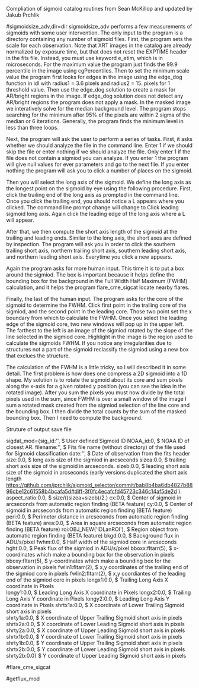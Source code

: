 Compliation of sigmoid catalog routines from Sean McKillop and updated by Jakub Prchlik

#sigmoidsize_adv,dir=dir
sigmoidsize_adv performs a few measurements of sigmoids with some user intervention.
The only input to the program is a directory containing any number of sigmoid files. 
First, the program sets the scale for each observation.
Note that XRT images in the catalog are already normalized by exposure time,
but that does not reset the EXPTIME header in the fits file. 
Instead, you must use keyword e_etim, which is in microseconds. 
For the maximum value the program just finds the 99.9 percentile in the image using cgPercentiles.
Then to set the minimum scale value the program first looks for edges in the image using the edge_dog function in idl with
radius1 = 3.6 pixels and radius2 = 15. pixels for 1 threshold value.
Then use the edge_dog solution to create a mask for AR/bright regions in the image. 
If edge_dog solution does not detect any AR/bright regions the program does not apply a mask.
In the masked image we interatively solve for the median background level. 
The program stops searching for the minimum after 95% of the pixels are within 2 sigma of the median or 6 iterations.
Generally, the program finds the minimum level in less than three loops.


Next, the program will ask the user to perform a series of tasks.
First, it asks whether we should analyze the file in the command line. 
Enter 1 if we should skip the file or enter nothing if we should analyze the file.
Only enter 1 if the file does not contain a sigmiod you can analyze.
If you enter 1 the program will give null values for ever parameters and go to the next file.
If you enter nothing the program will ask you to click a number of places on the sigmoid.

Then you will select the long axis of the sigmoid. 
We define the long axis as the longest point on the sigmoid by eye using the following procedure.
First, click the trailing end of the long axis as prompted in the command line. 
Once you click the trailing end, 
you should notice a L appears where you clicked.
The command line prompt change will change to Click leading sigmoid long axis.
Again click the leading edge of the long axis where a L will appear.

After that, we then compute the short axis length of the sigmoid at the trailing and leading ends.
Similar to the long axis, the short axes are defined by inspection.
The program will ask you in order to click the southern trailing short axis, northern trailing
short axis, southern leading short axis, and northern leading short axis.
Everytime you click a new appears.

Again the program asks for more human input. This time it is to put a box around the sigmiod.
The box is important because it helps define the bounding box for the background in the
Full Width Half Maximum (FWHM) calculation, and it helps the program flare_cme_sigcat locate nearby flares.

Finally, the last of the human input. The program asks for the core of the sigmoid to determine the FWHM.
Click first point in the trailing core of the sigmiod, and the second point in the leading core. 
Those two point set the x boundary from which to calculate the FWHM.
Once you select the leading edge of the sigmoid core,
two new windows will pop up in the upper left.
The farthest to the left is an image of the sigmiod rotated by the slope of the line selected in the sigmiod core.
Highlight in the image is the region used to calculate the sigmoids FWHM. 
If you notice any irregularities due to structures not a part of the sigmoid
 reclassify the sigmiod using a new box that exclues the structure.


The calculation of the FWHM is a little tricky,
so I will described it in some detail.
The first problem is how does one compress a 2D sigmoid into a 1D
shape. 
My solution is to rotate the sigmoid about its core and sum pixels along the x-axis for a given rotated y position (you can see the idea in the rotated image).
After you sum the pixels you must now divide by the total pixels used in the sum,
since FWHM is over a small window of the image I sum a rotated mask created from the 
sigmiod selection of the line core and the bounding box. 
I then divide the total counts by the sum of the masked bounding box. 
Then I need to compute the background.



Struture of output save file

sigdat_mod={sig_id:'',           $ User defined Sigmoid ID
        NOAA_id:0,               $ NOAA ID of closest AR.
        filename:'',             $ Fits file name (without directory) of the file used for Sigmoid classification
        date:'',                 $ Date of observation from the fits header
        size:0.0,                $ long axis size of the sigmiod in arcseconds
        sizea:0.0,               $ trailing short axis size of the sigmoid in arcseconds.
        sizeb:0.0,               $ leading short axis size of the sigmoid in arcseconds (early versions duplicated the short axis length https://github.com/jprchlik/sigmoid_selector/commit/bab8b4ba6db4827b8896cbe12c61558b4bcafa5d#diff-3f0fc4ecafcfd45723c346c14af5de2d ).
        aspect_ratio:0.0,        $ size/((sizea+sizeb)/2.)
        cx:0.0,                  $ Center of sigmoid in arcseconds from automatic region finding (BETA feature)
        cy:0.0,                  $ Center of sigmoid in arcseconds from automatic region finding (BETA feature)
        peri:0.0,                $ Perimeter distance in arcseconds from automatic region finding (BETA feature)
        area:0.0,                $ Area in square arcseconds from automatic region finding (BETA feature)
        roi:OBJ_NEW('IDLanROI'), $ Region object from automatic region finding (BETA feature)
        bkgd:0.0,                $ Background flux in ADU/s/pixel
        fwhm:0.0,                $ Half width of the sigmiod core in arcseconds
        hght:0.0,                $ Peak flux of the sigmiod in ADU/s/pixel
        bboxx:fltarr(5),         $ x-coordinates which make a bounding box for the observation in pixels
        bboxy:fltarr(5),         $ y-coordinates which make a bounding box for the observation in pixels
        fwlin1:fltarr(2),        $ x,y coordinates of the trailing end of the sigmiod core in pixels
        fwlin2:fltarr(2),        $ x,y coordiantes of the leading end of the sigmiod core in pixels
        longx1:0.0,              $ Trailing Long Axis X coordinate in Pixels    
        longy1:0.0,              $ Leading  Long Axis X coordinate in Pixels
        longx2:0.0,              $ Trailing Long Axis Y coordinate in Pixels
        longy2:0.0,              $ Leading  Long Axis Y coordinate in Pixels
        shrtx1a:0.0,             $ X coordinate of Lower Trailing Sigmoid short axis in pixels    
        shrty1a:0.0,             $ X coordinate of Upper Trailing Sigmoid short axis in pixels
        shrtx2a:0.0,             $ X coordinate of Lower Leading  Sigmoid short axis in pixels
        shrty2a:0.0,             $ X coordinate of Upper Leading  Sigmoid short axis in pixels
        shrtx1b:0.0,             $ Y coordinate of Lower Trailing Sigmoid short axis in pixels
        shrty1b:0.0,             $ Y coordinate of Upper Trailing Sigmoid short axis in pixels
        shrtx2b:0.0,             $ Y coordinate of Lower Leading  Sigmoid short axis in pixels
        shrty2b:0.0}             $ Y coordinate of Upper Leading  Sigmoid short axis in pixels


#flare_cme_sigcat



#getflux_mod
